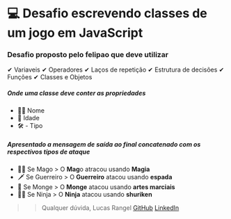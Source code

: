 # 💻 Desafio escrevendo classes de um jogo em JavaScript

### Desafio proposto pelo felipao que deve utilizar

✔ Variaveis 
✔ Operadores
✔ Laços de repetição
✔ Estrutura de decisões 
✔ Funções 
✔ Classes e Objetos

##### Onde uma classe deve conter as propriedades

- 🧙‍♂️ Nome
- 📆  Idade
- 🛠 - Tipo

##### Apresentado a mensagem de saída ao final concatenado com os respectivos tipos de ataque

 - 🧙‍♂️ Se Mago > O **Mag**o atracou usando **Magia**
 - 🗡  Se Guerreiro > O **Guerreiro** atacou usando **espada**
 - 🧾  Se Monge > O **Monge** atacou usando **artes marciais**
 - 🐱‍👤 Se Ninja > O **Ninja** atacou usando **shuriken**
 
 
>> Qualquer dúvida, Lucas Rangel
[GitHub](https://github.com/lucasrangelps)
[LinkedIn](https://www.linkedin.com/in/lucas-rangel-270109176/)


